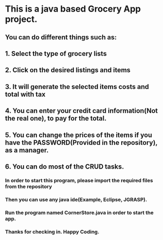 # This is a java based Grocery App project.

## You can do different things such as:
## 1. Select the type of grocery lists
## 2. Click on the desired listings and items
## 3. It will generate the selected items costs and total with tax
## 4. You can enter your credit card information(Not the real one), to pay for the total.
## 5. You can change the prices of the items if you have the PASSWORD(Provided in the repository), as a manager.
## 6. You can do most of the CRUD tasks.

### In order to start this program, please import the required files from the repository
### Then you can use any java ide(Example, Eclipse, JGRASP).
### Run the program named CornerStore.java in order to start the app.


### Thanks for checking in. Happy Coding.
